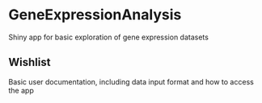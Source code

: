 # GeneExpressionAnalysis
Shiny app for basic exploration of gene expression datasets


## Wishlist  

Basic user documentation, including data input format and how to access the app

